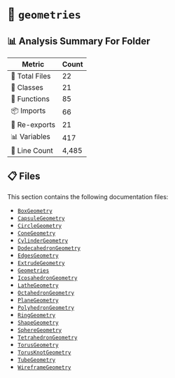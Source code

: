 # 📁 `geometries`

## 📊 Analysis Summary For Folder

| Metric | Count |
|--------|-------|
| 📁 Total Files | 22 |
| 🧱 Classes | 21 |
| 🔧 Functions | 85 |
| 📦 Imports | 66 |
| 🔄 Re-exports | 21 |
| 📊 Variables | 417 |
| 🔢 Line Count | 4,485 |


## 📋 Files

This section contains the following documentation files:

- [`BoxGeometry`](./BoxGeometry.md)
- [`CapsuleGeometry`](./CapsuleGeometry.md)
- [`CircleGeometry`](./CircleGeometry.md)
- [`ConeGeometry`](./ConeGeometry.md)
- [`CylinderGeometry`](./CylinderGeometry.md)
- [`DodecahedronGeometry`](./DodecahedronGeometry.md)
- [`EdgesGeometry`](./EdgesGeometry.md)
- [`ExtrudeGeometry`](./ExtrudeGeometry.md)
- [`Geometries`](./Geometries.md)
- [`IcosahedronGeometry`](./IcosahedronGeometry.md)
- [`LatheGeometry`](./LatheGeometry.md)
- [`OctahedronGeometry`](./OctahedronGeometry.md)
- [`PlaneGeometry`](./PlaneGeometry.md)
- [`PolyhedronGeometry`](./PolyhedronGeometry.md)
- [`RingGeometry`](./RingGeometry.md)
- [`ShapeGeometry`](./ShapeGeometry.md)
- [`SphereGeometry`](./SphereGeometry.md)
- [`TetrahedronGeometry`](./TetrahedronGeometry.md)
- [`TorusGeometry`](./TorusGeometry.md)
- [`TorusKnotGeometry`](./TorusKnotGeometry.md)
- [`TubeGeometry`](./TubeGeometry.md)
- [`WireframeGeometry`](./WireframeGeometry.md)